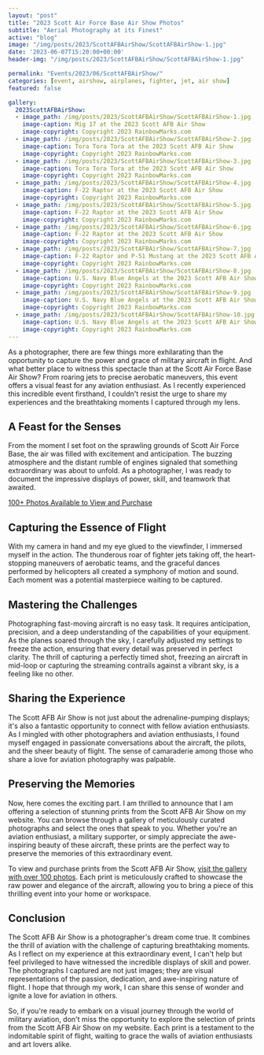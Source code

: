 ```yaml
---
layout: "post"
title: "2023 Scott Air Force Base Air Show Photos"
subtitle: "Aerial Photography at its Finest"
active: "blog"
image: "/img/posts/2023/ScottAFBAirShow/ScottAFBAirShow-1.jpg"
date: '2023-06-07T15:20:00+00:00'
header-img: "/img/posts/2023/ScottAFBAirShow/ScottAFBAirShow-1.jpg"

permalink: "Events/2023/06/ScottAFBAirShow/"
categories: [event, airshow, airplanes, fighter, jet, air show]
featured: false

gallery:
  2023ScottAFBAirShow:
  - image_path: /img/posts/2023/ScottAFBAirShow/ScottAFBAirShow-1.jpg
    image-caption: Mig 17 at the 2023 Scott AFB Air Show
    image-copyright: Copyright 2023 RainbowMarks.com
  - image_path: /img/posts/2023/ScottAFBAirShow/ScottAFBAirShow-2.jpg
    image-caption: Tora Tora Tora at the 2023 Scott AFB Air Show
    image-copyright: Copyright 2023 RainbowMarks.com
  - image_path: /img/posts/2023/ScottAFBAirShow/ScottAFBAirShow-3.jpg
    image-caption: Tora Tora Tora at the 2023 Scott AFB Air Show
    image-copyright: Copyright 2023 RainbowMarks.com
  - image_path: /img/posts/2023/ScottAFBAirShow/ScottAFBAirShow-4.jpg
    image-caption: F-22 Raptor at the 2023 Scott AFB Air Show
    image-copyright: Copyright 2023 RainbowMarks.com
  - image_path: /img/posts/2023/ScottAFBAirShow/ScottAFBAirShow-5.jpg
    image-caption: F-22 Raptor at the 2023 Scott AFB Air Show
    image-copyright: Copyright 2023 RainbowMarks.com
  - image_path: /img/posts/2023/ScottAFBAirShow/ScottAFBAirShow-6.jpg
    image-caption: F-22 Raptor at the 2023 Scott AFB Air Show
    image-copyright: Copyright 2023 RainbowMarks.com
  - image_path: /img/posts/2023/ScottAFBAirShow/ScottAFBAirShow-7.jpg
    image-caption: F-22 Raptor and P-51 Mustang at the 2023 Scott AFB Air Show
    image-copyright: Copyright 2023 RainbowMarks.com
  - image_path: /img/posts/2023/ScottAFBAirShow/ScottAFBAirShow-8.jpg
    image-caption: U.S. Navy Blue Angels at the 2023 Scott AFB Air Show
    image-copyright: Copyright 2023 RainbowMarks.com
  - image_path: /img/posts/2023/ScottAFBAirShow/ScottAFBAirShow-9.jpg
    image-caption: U.S. Navy Blue Angels at the 2023 Scott AFB Air Show
    image-copyright: Copyright 2023 RainbowMarks.com
  - image_path: /img/posts/2023/ScottAFBAirShow/ScottAFBAirShow-10.jpg
    image-caption: U.S. Navy Blue Angels at the 2023 Scott AFB Air Show
    image-copyright: Copyright 2023 RainbowMarks.com
---
```

As a photographer, there are few things more exhilarating than the opportunity to capture the power and grace of military aircraft in flight. And what better place to witness this spectacle than at the Scott Air Force Base Air Show? From roaring jets to precise aerobatic maneuvers, this event offers a visual feast for any aviation enthusiast. As I recently experienced this incredible event firsthand, I couldn't resist the urge to share my experiences and the breathtaking moments I captured through my lens.

## A Feast for the Senses
From the moment I set foot on the sprawling grounds of Scott Air Force Base, the air was filled with excitement and anticipation. The buzzing atmosphere and the distant rumble of engines signaled that something extraordinary was about to unfold. As a photographer, I was ready to document the impressive displays of power, skill, and teamwork that awaited.

[100+ Photos Available to View and Purchase](https://photos.rainbowmarks.com/2023/Aircraft/2023-Scott-Air-Force-Base-Air-Show/)

## Capturing the Essence of Flight
With my camera in hand and my eye glued to the viewfinder, I immersed myself in the action. The thunderous roar of fighter jets taking off, the heart-stopping maneuvers of aerobatic teams, and the graceful dances performed by helicopters all created a symphony of motion and sound. Each moment was a potential masterpiece waiting to be captured.

## Mastering the Challenges
Photographing fast-moving aircraft is no easy task. It requires anticipation, precision, and a deep understanding of the capabilities of your equipment. As the planes soared through the sky, I carefully adjusted my settings to freeze the action, ensuring that every detail was preserved in perfect clarity. The thrill of capturing a perfectly timed shot, freezing an aircraft in mid-loop or capturing the streaming contrails against a vibrant sky, is a feeling like no other.

## Sharing the Experience
The Scott AFB Air Show is not just about the adrenaline-pumping displays; it's also a fantastic opportunity to connect with fellow aviation enthusiasts. As I mingled with other photographers and aviation enthusiasts, I found myself engaged in passionate conversations about the aircraft, the pilots, and the sheer beauty of flight. The sense of camaraderie among those who share a love for aviation photography was palpable.

## Preserving the Memories
Now, here comes the exciting part. I am thrilled to announce that I am offering a selection of stunning prints from the Scott AFB Air Show on my website. You can browse through a gallery of meticulously curated photographs and select the ones that speak to you. Whether you're an aviation enthusiast, a military supporter, or simply appreciate the awe-inspiring beauty of these aircraft, these prints are the perfect way to preserve the memories of this extraordinary event.

To view and purchase prints from the Scott AFB Air Show, [visit the gallery with over 100 photos](https://photos.rainbowmarks.com/2023/Aircraft/2023-Scott-Air-Force-Base-Air-Show/). Each print is meticulously crafted to showcase the raw power and elegance of the aircraft, allowing you to bring a piece of this thrilling event into your home or workspace.

## Conclusion
The Scott AFB Air Show is a photographer's dream come true. It combines the thrill of aviation with the challenge of capturing breathtaking moments. As I reflect on my experience at this extraordinary event, I can't help but feel privileged to have witnessed the incredible displays of skill and power. The photographs I captured are not just images; they are visual representations of the passion, dedication, and awe-inspiring nature of flight. I hope that through my work, I can share this sense of wonder and ignite a love for aviation in others.

So, if you're ready to embark on a visual journey through the world of military aviation, don't miss the opportunity to explore the selection of prints from the Scott AFB Air Show on my website. Each print is a testament to the indomitable spirit of flight, waiting to grace the walls of aviation enthusiasts and art lovers alike.


